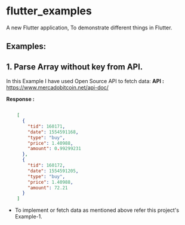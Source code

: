 # flutter_examples

A new Flutter application, To demonstrate different things in Flutter.

## Examples:

## 1. Parse Array without key from API.
In this Example I have used Open Source API to fetch data: 
**API :** https://www.mercadobitcoin.net/api-doc/

**Response :**
```json

    [
      {
        "tid": 160171,
        "date": 1554591168,
        "type": "buy",
        "price": 1.40988,
        "amount": 0.99299231
      },
      {
        "tid": 160172,
        "date": 1554591205,
        "type": "buy",
        "price": 1.40988,
        "amount": 72.21
      }
    ]

```

- To implement or fetch data as mentioned above refer this project's Example-1.
